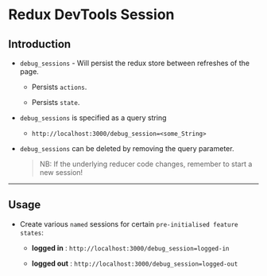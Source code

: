 # Redux DevTools Session

## Introduction

* `debug_sessions` - Will persist the redux store between refreshes of the page.

    * Persists `actions`.

    * Persists `state`.

* `debug_sessions` is specified as a query string

    * `http://localhost:3000/debug_session=<some_String>`

* `debug_sessions` can be deleted by removing the query parameter.

    > NB: If the underlying reducer code changes, remember to start a new session!


---

## Usage

* Create various `named` sessions for certain `pre-initialised feature states`:

    * __logged in__ : `http://localhost:3000/debug_session=logged-in`

    * __logged out__ : `http://localhost:3000/debug_session=logged-out`